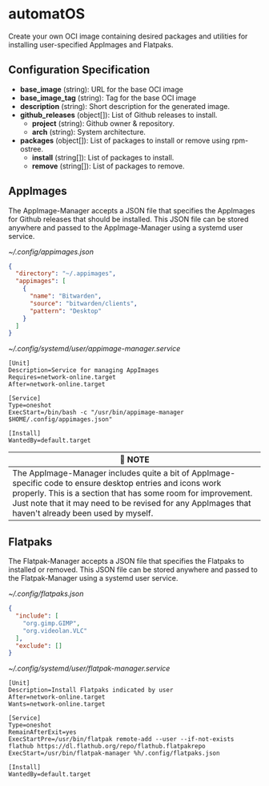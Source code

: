 # automatOS

Create your own OCI image containing desired packages and utilities for installing user-specified AppImages and Flatpaks.

## Configuration Specification

* **base_image** (string): URL for the base OCI image
* **base_image_tag** (string): Tag for the base OCI image
* **description** (string): Short description for the generated image.
* **github_releases** (object[]): List of Github releases to install.
  * **project** (string): Github owner & repository.
  * **arch** (string): System architecture.
* **packages** (object[]): List of packages to install or remove using rpm-ostree.
  * **install** (string[]): List of packages to install.
  * **remove** (string[]): List of packages to remove.

## AppImages

The AppImage-Manager accepts a JSON file that specifies the AppImages for Github releases that should be installed. This JSON file can be stored anywhere and passed to the AppImage-Manager using a systemd user service.

_~/.config/appimages.json_

```json
{
  "directory": "~/.appimages",
  "appimages": [
    {
      "name": "Bitwarden",
      "source": "bitwarden/clients",
      "pattern": "Desktop"
    }
  ]
}
```

_~/.config/systemd/user/appimage-manager.service_

```
[Unit]
Description=Service for managing AppImages
Requires=network-online.target
After=network-online.target

[Service]
Type=oneshot
ExecStart=/bin/bash -c "/usr/bin/appimage-manager $HOME/.config/appimages.json"

[Install]
WantedBy=default.target
```

| :memo: **NOTE** |
|--|
| The AppImage-Manager includes quite a bit of AppImage-specific code to ensure desktop entries and icons work properly. This is a section that has some room for improvement. Just note that it may need to be revised for any AppImages that haven't already been used by myself. |

## Flatpaks

The Flatpak-Manager accepts a JSON file that specifies the Flatpaks to installed or removed. This JSON file can be stored anywhere and passed to the Flatpak-Manager using a systemd user service.

_~/.config/flatpaks.json_

```json
{
  "include": [
    "org.gimp.GIMP",
    "org.videolan.VLC"
  ],
  "exclude": []
}
```

_~/.config/systemd/user/flatpak-manager.service_

```
[Unit]
Description=Install Flatpaks indicated by user
After=network-online.target
Wants=network-online.target

[Service]
Type=oneshot
RemainAfterExit=yes
ExecStartPre=/usr/bin/flatpak remote-add --user --if-not-exists flathub https://dl.flathub.org/repo/flathub.flatpakrepo
ExecStart=/usr/bin/flatpak-manager %h/.config/flatpaks.json

[Install]
WantedBy=default.target
```